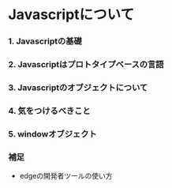 # Javascriptについて

### 1. Javascriptの基礎


### 2. Javascriptはプロトタイプベースの言語


### 3. Javascriptのオブジェクトについて

### 4. 気をつけるべきこと


### 5. windowオブジェクト


### 補足
- edgeの開発者ツールの使い方





